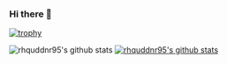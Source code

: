 ### Hi there 👋
[![trophy](https://github-profile-trophy.vercel.app/?username=rhquddnr95)](https://github.com/ryo-ma/github-profile-trophy)

![rhquddnr95's github stats](https://github-readme-stats.vercel.app/api?username=rhquddnr95&show_icons=true)
[![rhquddnr95's github stats](https://github-readme-stats.vercel.app/api/top-langs/?username=rhquddnr95&show_icons=true&hide_border=true&title_color=004386&icon_color=004386&layout=compact)](https://github.com/rhquddnr95)
<!--
**rhquddnr95/rhquddnr95** is a ✨ _special_ ✨ repository because its `README.md` (this file) appears on your GitHub profile.

Here are some ideas to get you started:

- 🔭 I’m currently working on ...
- 🌱 I’m currently learning ...
- 👯 I’m looking to collaborate on ...
- 🤔 I’m looking for help with ...
- 💬 Ask me about ...
- 📫 How to reach me: ...
- 😄 Pronouns: ...
- ⚡ Fun fact: ...
-->
